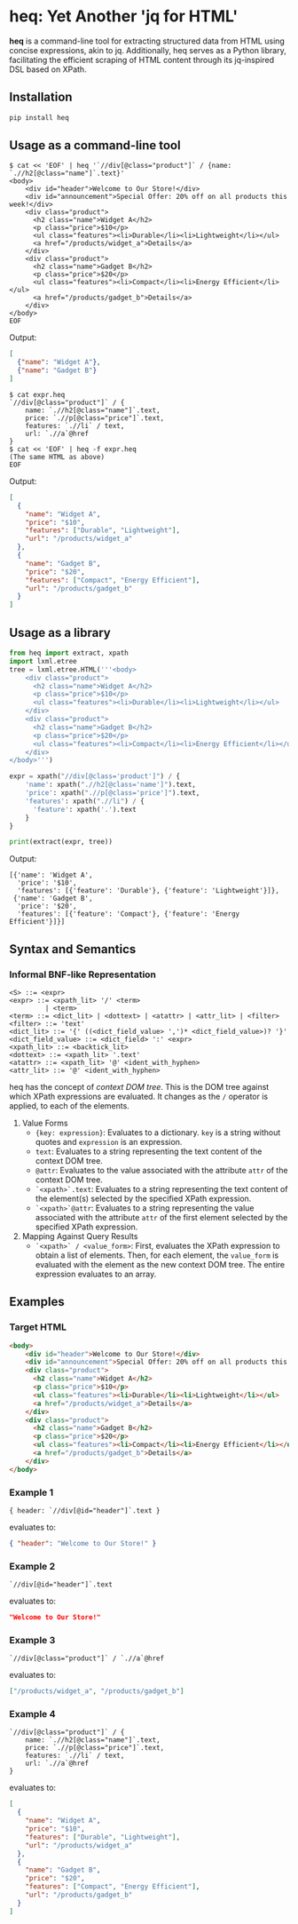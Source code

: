 # heq: Yet Another 'jq for HTML'
**heq** is a command-line tool for extracting structured data from HTML using concise expressions, akin to jq. Additionally, heq serves as a Python library, facilitating the efficient scraping of HTML content through its jq-inspired DSL based on XPath.

## Installation
```sh
pip install heq
```

## Usage as a command-line tool
```console
$ cat << 'EOF' | heq '`//div[@class="product"]` / {name: `.//h2[@class="name"]`.text}'
<body>
    <div id="header">Welcome to Our Store!</div>
    <div id="announcement">Special Offer: 20% off on all products this week!</div>
    <div class="product">
      <h2 class="name">Widget A</h2>
      <p class="price">$10</p>
      <ul class="features"><li>Durable</li><li>Lightweight</li></ul>
      <a href="/products/widget_a">Details</a>
    </div>
    <div class="product">
      <h2 class="name">Gadget B</h2>
      <p class="price">$20</p>
      <ul class="features"><li>Compact</li><li>Energy Efficient</li></ul>
      <a href="/products/gadget_b">Details</a>
    </div>
</body>
EOF
```

Output:

```json
[
  {"name": "Widget A"},
  {"name": "Gadget B"}
]
```

```console
$ cat expr.heq
`//div[@class="product"]` / {
    name: `.//h2[@class="name"]`.text,
    price: `.//p[@class="price"]`.text,
    features: `.//li` / text,
    url: `.//a`@href
}
$ cat << 'EOF' | heq -f expr.heq
(The same HTML as above)
EOF
```

Output:

```json
[
  {
    "name": "Widget A",
    "price": "$10",
    "features": ["Durable", "Lightweight"],
    "url": "/products/widget_a"
  },
  {
    "name": "Gadget B",
    "price": "$20",
    "features": ["Compact", "Energy Efficient"],
    "url": "/products/gadget_b"
  }
]
```

## Usage as a library
```python
from heq import extract, xpath
import lxml.etree
tree = lxml.etree.HTML('''<body>
    <div class="product">
      <h2 class="name">Widget A</h2>
      <p class="price">$10</p>
      <ul class="features"><li>Durable</li><li>Lightweight</li></ul>
    </div>
    <div class="product">
      <h2 class="name">Gadget B</h2>
      <p class="price">$20</p>
      <ul class="features"><li>Compact</li><li>Energy Efficient</li></ul>
    </div>
</body>''')

expr = xpath("//div[@class='product']") / {
    'name': xpath(".//h2[@class='name']").text,
    'price': xpath(".//p[@class='price']").text,
    'features': xpath(".//li") / {
      'feature': xpath('.').text
    }
}

print(extract(expr, tree))
```

Output:

```
[{'name': 'Widget A',
  'price': '$10',
  'features': [{'feature': 'Durable'}, {'feature': 'Lightweight'}]},
 {'name': 'Gadget B',
  'price': '$20',
  'features': [{'feature': 'Compact'}, {'feature': 'Energy Efficient'}]}]
```

## Syntax and Semantics
### Informal BNF-like Representation
```
<S> ::= <expr>
<expr> ::= <xpath_lit> '/' <term>
         | <term>
<term> ::= <dict_lit> | <dottext> | <atattr> | <attr_lit> | <filter>
<filter> ::= 'text'
<dict_lit> ::= '{' ((<dict_field_value> ',')* <dict_field_value>)? '}'
<dict_field_value> ::= <dict_field> ':' <expr>
<xpath_lit> ::= <backtick_lit>
<dottext> ::= <xpath_lit> '.text'
<atattr> ::= <xpath_lit> '@' <ident_with_hyphen>
<attr_lit> ::= '@' <ident_with_hyphen>
```

heq has the concept of *context DOM tree*. This is the DOM tree against which XPath expressions are evaluated. It changes as the `/` operator is applied, to each of the elements.

 1. Value Forms
    * `{key: expression}`: Evaluates to a dictionary. `key` is a string without quotes and `expression` is an expression.
    * `text`: Evaluates to a string representing the text content of the context DOM tree.
    * `@attr`: Evaluates to the value associated with the attribute `attr` of the context DOM tree.
    * `` `<xpath>`.text ``: Evaluates to a string representing the text content of the element(s) selected by the specified XPath expression.
    * `` `<xpath>`@attr ``: Evaluates to a string representing the value associated with the attribute `attr` of the first element selected by the specified XPath expression.
 2. Mapping Against Query Results
    * `` `<xpath>` / <value_form> ``: First, evaluates the XPath expression to obtain a list of elements. Then, for each element, the `value_form` is evaluated with the element as the new context DOM tree. The entire expression evaluates to an array.

## Examples
### Target HTML
```html
<body>
    <div id="header">Welcome to Our Store!</div>
    <div id="announcement">Special Offer: 20% off on all products this week!</div>
    <div class="product">
      <h2 class="name">Widget A</h2>
      <p class="price">$10</p>
      <ul class="features"><li>Durable</li><li>Lightweight</li></ul>
      <a href="/products/widget_a">Details</a>
    </div>
    <div class="product">
      <h2 class="name">Gadget B</h2>
      <p class="price">$20</p>
      <ul class="features"><li>Compact</li><li>Energy Efficient</li></ul>
      <a href="/products/gadget_b">Details</a>
    </div>
</body>
```

### Example 1
```
{ header: `//div[@id="header"]`.text }
```

evaluates to:

```json
{ "header": "Welcome to Our Store!" }
```


### Example 2
```
`//div[@id="header"]`.text
```

evaluates to:

```json
"Welcome to Our Store!"
```

### Example 3
```
`//div[@class="product"]` / `.//a`@href
```

evaluates to:

```json
["/products/widget_a", "/products/gadget_b"]
```

### Example 4
```
`//div[@class="product"]` / {
    name: `.//h2[@class="name"]`.text,
    price: `.//p[@class="price"]`.text,
    features: `.//li` / text,
    url: `.//a`@href
}
```

evaluates to:

```json
[
  {
    "name": "Widget A",
    "price": "$10",
    "features": ["Durable", "Lightweight"],
    "url": "/products/widget_a"
  },
  {
    "name": "Gadget B",
    "price": "$20",
    "features": ["Compact", "Energy Efficient"],
    "url": "/products/gadget_b"
  }
]
```

